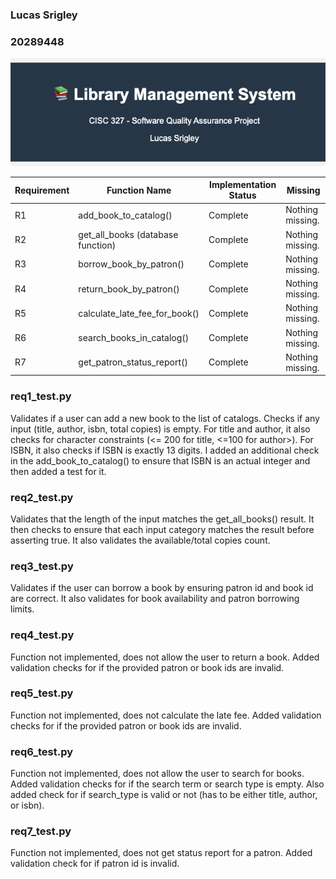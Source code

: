 ### Lucas Srigley
### 20289448

![Banner](./banner_screenshot.png)


|Requirement | Function Name                     | Implementation Status |   Missing    |
|--|----------------------------------|-----------------------|--------------|
|R1| add_book_to_catalog()               |    Complete            |   Nothing missing.    |
R2| get_all_books (database function)             |        Complete              |  Nothing missing.       |
|R3| borrow_book_by_patron()             |      Complete                 | Nothing missing.          |
|R4| return_book_by_patron()             |    Complete                 |               Nothing missing. |
|R5| calculate_late_fee_for_book()       |   Complete                   |  Nothing missing.        |
|R6| search_books_in_catalog()           |  Complete                     |    Nothing missing.           |
|R7| get_patron_status_report()          |   Complete                    |   Nothing missing.|

### req1_test.py

Validates if a user can add a new book to the list of catalogs. Checks if any input (title, author, isbn, total copies) is empty. For title and author, it also checks for character constraints (<= 200 for title, <=100 for author>). For ISBN, it also checks if ISBN is exactly 13 digits. I added an additional check in the add_book_to_catalog() to ensure that ISBN is an actual integer and then added a test for it.

### req2_test.py

Validates that the length of the input matches the get_all_books() result. It then checks to ensure that each input category matches the result before asserting true. It also validates the available/total copies count. 

### req3_test.py

Validates if the user can borrow a book by ensuring patron id and book id are correct. It also validates for book availability and patron borrowing limits.

### req4_test.py

Function not implemented, does not allow the user to return a book. Added validation checks for if the provided patron or book ids are invalid.

### req5_test.py

Function not implemented, does not calculate the late fee. Added validation checks for if the provided patron or book ids are invalid.

### req6_test.py

Function not implemented, does not allow the user to search for books. Added validation checks for if the search term or search type is empty. Also added check for if search_type is valid or not (has to be either title, author, or isbn).

### req7_test.py

Function not implemented, does not get status report for a patron. Added validation check for if patron id is invalid.